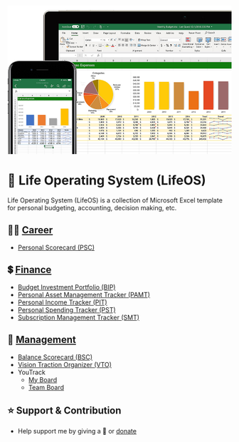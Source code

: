 <p align="center"><img src="screenshot.jpg"></p>

# 🧩 Life Operating System (LifeOS)

Life Operating System (LifeOS) is a collection of Microsoft Excel template for personal budgeting, accounting, decision making, etc.

## 👨‍💼 [Career](templates/career)
- [Personal Scorecard (PSC)](https://github.com/agung2001/life-operating-system/blob/f790f5c5bb025a2df150418b20858a495bc11888/templates/career/Personal%20Scorecard%20(PSC).xlsx)

## 💲 [Finance](templates/finance)
- [Budget Investment Portfolio (BIP)](https://github.com/agung2001/life-operating-system/blob/482aadb45d4ed583e023aee33cd90e2e166b5a4b/templates/finance/Budget%20Investment%20Portfolio%20(BIP).xlsx)
- [Personal Asset Management Tracker (PAMT)](https://github.com/agung2001/life-operating-system/blob/f5c08c8c16a9d4355f437399f29f56da1edb2ea5/templates/finance/Personal%20Asset%20Management%20Tracker%20(PAMT).xlsx)
- [Personal Income Tracker (PIT)](https://github.com/agung2001/life-operating-system/blob/d07f49c48557291bdd4fc6741f9159733ef38c49/templates/finance/Personal%20Income%20Tracker%20(PIT).xlsx)
- [Personal Spending Tracker (PST)](https://github.com/agung2001/life-operating-system/blob/c6319abe7f6b5c4101691d181e9cf1c78893ca88/templates/finance/Personal%20Spending%20Tracker%20(PST).xlsx)
- [Subscription Management Tracker (SMT)](https://github.com/agung2001/life-operating-system/blob/7e004b0940750104a107709d16803a8b8ca7d7a5/templates/finance/Subscription%20Management%20Tracker%20(SMT).xlsx)

## 💼 [Management](templates/management)
- [Balance Scorecard (BSC)](https://github.com/agung2001/life-operating-system/blob/3897377aca317fa72edab65a61139225c355f428/templates/management/Balance%20Scorecard%20(BSC).xlsx)
- [Vision Traction Organizer (VTO)](https://github.com/agung2001/life-operating-system/blob/75b47b31691834a594ff89219d7e5d57dac18f28/templates/management/Vision%20Traction%20Organizer%20(VTO).xlsx)
- YouTrack
  - [My Board](https://github.com/agung2001/life-operating-system/blob/04aea57f5f11b36533829bb2852c907af37b9177/templates/management/YouTrack/My%20Board.md)
  - [Team Board](https://github.com/agung2001/life-operating-system/blob/04aea57f5f11b36533829bb2852c907af37b9177/templates/management/YouTrack/Team%20Board.md)

## ⭐️ Support & Contribution
- Help support me by giving a 🌟 or [donate][website]

[website]: https://agung2001.github.io